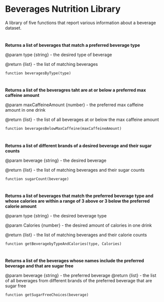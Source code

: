# **Beverages Nutrition Library**
A library of five functions that report various information about a beverage dataset.

#

**Returns a list of beverages that match a preferred beverage type**

@param type {string} - the desired type of beverage

@return {list} - the list of matching beverages

`function beveragesByType(type)`

#

**Returns a list of the beveragres taht are at or below a preferred max caffeine amount**

@param maxCaffeineAmount {number} - the preferred max caffeine amount in one drink

@return {list} - the list of all beverages at or below the max caffeine amount

`function beveragesBelowMaxCaffeine(maxCaffeineAmount)`

#

**Returns a list of different brands of a desired beverage and their sugar counts**

@param beverage {string} - the desired beverage

@return {list} - the list of matching beverages and their sugar counts

`function sugarCount(beverage)`

#

**Returns a list of beverages that match the preferred beverage type and whose calories are within a range of 3 above or 3 below the preferred calorie amount**

@param type {string} - the desired beverage type

@param Calories {number} - the desired amount of calories in one drink

@return {list} - the list of matching beverages and their calorie counts

`function getBeveragebyTypeAndCalories(type, Calories)`

#

**Returns a list of the beverages whose names include the preferred beverage and that are sugar free**

@param beverage {string} - the preferred beverage
@return {list} - the list of all beverages from different brands of the preferred beverage that are sugar free

`function getSugarFreeChoices(beverage)`
